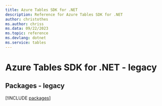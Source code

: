 ```yaml
---
title: Azure Tables SDK for .NET
description: Reference for Azure Tables SDK for .NET
author: christothes
ms.author: chriss
ms.data: 09/22/2023
ms.topic: reference
ms.devlang: dotnet
ms.service: tables
---
```

# Azure Tables SDK for .NET - legacy
## Packages - legacy
[!INCLUDE [packages](tables-index.md)]
